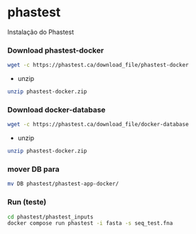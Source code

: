# phastest
Instalação do Phastest


### Download phastest-docker
```bash
wget -c https://phastest.ca/download_file/phastest-docker
```
* unzip
```bash
unzip phastest-docker.zip 
```

### Download docker-database
```bash
wget -c https://phastest.ca/download_file/docker-database
```

* unzip
```bash
unzip phastest-docker.zip 
```

### mover DB para 
```bash
mv DB phastest/phastest-app-docker/
```

### Run (teste)
```bash
cd phastest/phastest_inputs
docker compose run phastest -i fasta -s seq_test.fna
```
